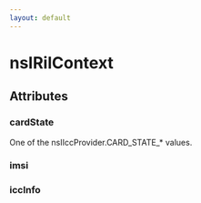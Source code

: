 ```yaml
---
layout: default
---
```


# nsIRilContext #

## Attributes ##

### cardState ###

One of the nsIIccProvider.CARD_STATE_* values.


### imsi ###

### iccInfo ###

